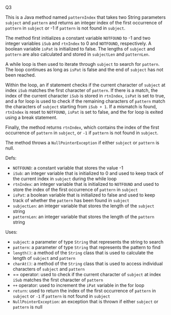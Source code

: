 Q3

This is a Java method named `patternIndex` that takes two String parameters `subject` and `pattern` and returns an integer index of the first occurrence of `pattern` in `subject` or -1 if `pattern` is not found in `subject`.

The method first initializes a constant variable `NOTFOUND` to -1 and two integer variables `iSub` and `rtnIndex` to 0 and `NOTFOUND`, respectively. A boolean variable `isPat` is initialized to false. The lengths of `subject` and `pattern` are also calculated and stored in `subjectLen` and `patternLen`.

A while loop is then used to iterate through `subject` to search for `pattern`. The loop continues as long as `isPat` is false and the end of `subject` has not been reached.

Within the loop, an if statement checks if the current character of `subject` at index `iSub` matches the first character of `pattern`. If there is a match, the index of the current character `iSub` is stored in `rtnIndex`, `isPat` is set to true, and a for loop is used to check if the remaining characters of `pattern` match the characters of `subject` starting from `iSub + 1`. If a mismatch is found, `rtnIndex` is reset to `NOTFOUND`, `isPat` is set to false, and the for loop is exited using a break statement.

Finally, the method returns `rtnIndex`, which contains the index of the first occurrence of `pattern` in `subject`, or `-1` if `pattern` is not found in `subject`.

The method throws a `NullPointerException` if either `subject` or `pattern` is null.


Defs:

-   `NOTFOUND`: a constant variable that stores the value -1
-   `iSub`: an integer variable that is initialized to 0 and used to keep track of the current index in `subject` during the while loop
-   `rtnIndex`: an integer variable that is initialized to `NOTFOUND` and used to store the index of the first occurrence of `pattern` in `subject`
-   `isPat`: a boolean variable that is initialized to false and used to keep track of whether the `pattern` has been found in `subject`
-   `subjectLen`: an integer variable that stores the length of the `subject` string
-   `patternLen`: an integer variable that stores the length of the `pattern` string

Uses:

-   `subject`: a parameter of type `String` that represents the string to search
-   `pattern`: a parameter of type `String` that represents the pattern to find
-   `length()`: a method of the `String` class that is used to calculate the length of `subject` and `pattern`
-   `charAt()`: a method of the `String` class that is used to access individual characters of `subject` and `pattern`
-   == operator: used to check if the current character of `subject` at index `iSub` matches the first character of `pattern`
-   `++` operator: used to increment the `iPat` variable in the for loop
-   `return`: used to return the index of the first occurrence of `pattern` in `subject` or `-1` if `pattern` is not found in `subject`
-   `NullPointerException`: an exception that is thrown if either `subject` or `pattern` is null
